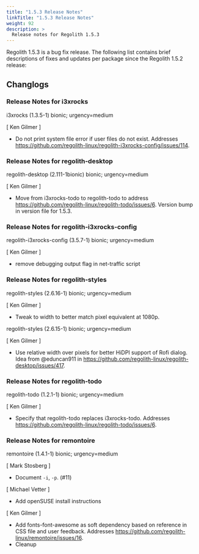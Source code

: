 ```yaml
---
title: "1.5.3 Release Notes"
linkTitle: "1.5.3 Release Notes"
weight: 92
description: >
  Release notes for Regolith 1.5.3
---
```


Regolith 1.5.3 is a bug fix release.  The following list contains brief descriptions of fixes and updates per package since the Regolith 1.5.2 release:

## Changlogs

### Release Notes for i3xrocks

i3xrocks (1.3.5-1) bionic; urgency=medium

  [ Ken Gilmer ]
  * Do not print system file error if user files do not exist.  Addresses https://github.com/regolith-linux/regolith-i3xrocks-config/issues/114.


### Release Notes for regolith-desktop

regolith-desktop (2.111-1bionic) bionic; urgency=medium

  [ Ken Gilmer ]
  * Move from i3xrocks-todo to regolith-todo to address https://github.com/regolith-linux/regolith-todo/issues/6.  Version bump in version file for 1.5.3.

### Release Notes for regolith-i3xrocks-config

regolith-i3xrocks-config (3.5.7-1) bionic; urgency=medium

  [ Ken Gilmer ]
  * remove debugging output flag in net-traffic script

### Release Notes for regolith-styles

regolith-styles (2.6.16-1) bionic; urgency=medium

  [ Ken Gilmer ]
  * Tweak to width to better match pixel equivalent at 1080p.


regolith-styles (2.6.15-1) bionic; urgency=medium

  [ Ken Gilmer ]
  * Use relative width over pixels for better HiDPI support of Rofi dialog.  Idea from @eduncan911 in https://github.com/regolith-linux/regolith-desktop/issues/417.

### Release Notes for regolith-todo

regolith-todo (1.2.1-1) bionic; urgency=medium

  [ Ken Gilmer ]
  * Specify that regolith-todo replaces i3xrocks-todo.  Addresses https://github.com/regolith-linux/regolith-todo/issues/6.


### Release Notes for remontoire

remontoire (1.4.1-1) bionic; urgency=medium

  [ Mark Stosberg ]
  * Document `-i`, `-p`. (#11)

  [ Michael Vetter ]
  * Add openSUSE install instructions

  [ Ken Gilmer ]
  * Add fonts-font-awesome as soft dependency based on reference in CSS file and user feedback.  Addresses https://github.com/regolith-linux/remontoire/issues/16.
  * Cleanup


